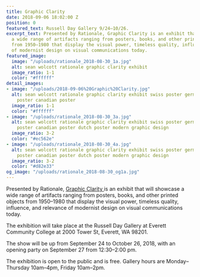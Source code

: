 ```yaml
---
title: Graphic Clarity
date: 2018-09-06 18:02:00 Z
position: 0
featured_text: Russell Day Gallery 9/24–10/26.
excerpt_text: Presented by Rationale, Graphic Clarity is an exhibit that will showcase
  a wide range of artifacts ranging from posters, books, and other printed objects
  from 1950–1980 that display the visual power, timeless quality, influence, and relevance
  of modernist design on visual communications today.
featured_image:
  image: "/uploads/rationale_2018-08-30_1a.jpg"
  alt: sean wolcott rationale graphic clarity exhibit
  image_ratio: 1-1
  color: "#ffffff"
detail_images:
- image: "/uploads/2018-09-06%20Graphic%20Clarity.jpg"
  alt: sean wolcott rationale graphic clarity exhibit swiss poster german poster japanese
    poster canadian poster
  image_ratio: 1-1
  color: "#ffffff"
- image: "/uploads/rationale_2018-08-30_3a.jpg"
  alt: sean wolcott rationale graphic clarity exhibit swiss poster german poster japanese
    poster canadian poster dutch poster modern graphic design
  image_ratio: 3-2
  color: "#ec562e"
- image: "/uploads/rationale_2018-08-30_4a.jpg"
  alt: sean wolcott rationale graphic clarity exhibit swiss poster german poster japanese
    poster canadian poster dutch poster modern graphic design
  image_ratio: 3-2
  color: "#d82e33"
og_image: "/uploads/rationale_2018-08-30_og1a.jpg"
---
```


Presented by Rationale, [Graphic Clarity ](https://www.everettcc.edu/gallery)is an exhibit that will showcase a wide range of artifacts ranging from posters, books, and other printed objects from 1950–1980 that display the visual power, timeless quality, influence, and relevance of modernist design on visual communications today.

The exhibition will take place at the Russell Day Gallery at Everett Community College at 2000 Tower St, Everett, WA 98201.

The show will be up from September 24 to October 26, 2018, with an opening party on September 27 from 12:30–2:00 pm.

The exhibition is open to the public and is free. 
Gallery hours are Monday–Thursday 10am–4pm, Friday 10am–2pm.